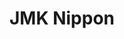 ---
layout: place
title: "JMK Nippon"
permalink: /illinois/rockford/jmk-nippon.html
stateAbbr: IL
stateName: Illinois
cityName: Rockford
seo:
  name: "JMK Nippon"
  type: Restaurant
  links: http://jmkrockford.com/
description: "Sleek Japanese spot featuring tableside grills, sushi, traditional Japanese mains & bento boxes. JMK Nippon serves delicious sushi in Rockford, Illinois. Try fresh Japanese dishes for a great dining experience. Available for takeout, lunch, and dinner."
place_id: ChIJxcyzlp25CIgROtsywk16nR0
photos:
  - name: >-
      places/ChIJxcyzlp25CIgROtsywk16nR0/photos/AeeoHcI6bLQ-p3QjT_fhOauxb4Q5VjYyiCwq_Ba555BynujKQvLd9zlvGEnwEtTa9z4Uqy9yfFzlxPMe6McxVmUGpep-BTcW2KaQ_VV45TJZD1SqzWfPBCSrnRTQo_wIT1vt6H5_NGf8eVUPWICzoA4M4hJ8cVJt5cq2UPRKZUptioV7lmAbo8uNpq7K6cn6iWPmpNzZAV3Jot_4knDR5p7cVmjuGmCXNGkJA59pNRRvEnRLLzDp5GiC7IXZNyYTKkg-kk0jHA5UnQFpS0AMHV9pU9X7ae63ZMzMCThtvn_RA2SGZQ
    widthPx: 1080
    heightPx: 608
    authorAttributions:
      - displayName: JMK Nippon
        uri: https://maps.google.com/maps/contrib/104742300033603646158
        photoUri: >-
          https://lh3.googleusercontent.com/a-/ALV-UjUMYs79q1R0oDRB9JaHJFw_NFMG3ZrpYxCnVZNPxHrBTm_dffCQ=s100-p-k-no-mo
    flagContentUri: >-
      https://www.google.com/local/imagery/report/?cb_client=maps_api_places.places_api&image_key=!1e10!2sAF1QipO6ZsJ34afmF2Qph7JXYSAr87TIYVgrihM5HLJS&hl=en-US
    googleMapsUri: >-
      https://www.google.com/maps/place//data=!3m4!1e2!3m2!1sAF1QipO6ZsJ34afmF2Qph7JXYSAr87TIYVgrihM5HLJS!2e10!4m2!3m1!1s0x8808b99d96b3ccc5:0x1d9d7a4dc232db3a
  - name: >-
      places/ChIJxcyzlp25CIgROtsywk16nR0/photos/AeeoHcJBJftHNYhC0MEzAy33yJnIahJcblK0a5MBpqkFKI5YFxPrn5zMiQMQlXmDKOpQokvI72FiCz4dB9hjogrg4om39rq7EXbyReNpBZ7qpdfPwoxhLmKbM7NQT5KtsRDr0m4dqEuZ6nGLkobsGDmM5Ah4362lJxB1exHTGmWjkHc9LotID2mwVCtj6bqBWBVA_bsszc3wqQpWE28jC_oJkSZl41g6u5Xk_OLGkF3elRYiSOQnYcPEsAv5Y1K339-Vzsdpx4JDqPCvLQAtEqbMKx1dpKOS8A6ycsGE6HyWCT6qEw
    widthPx: 419
    heightPx: 282
    authorAttributions:
      - displayName: JMK Nippon
        uri: https://maps.google.com/maps/contrib/104742300033603646158
        photoUri: >-
          https://lh3.googleusercontent.com/a-/ALV-UjUMYs79q1R0oDRB9JaHJFw_NFMG3ZrpYxCnVZNPxHrBTm_dffCQ=s100-p-k-no-mo
    flagContentUri: >-
      https://www.google.com/local/imagery/report/?cb_client=maps_api_places.places_api&image_key=!1e10!2sAF1QipMedAWE8qtYHvM1VS8wH2w1o4mF9laBCIep-8m4&hl=en-US
    googleMapsUri: >-
      https://www.google.com/maps/place//data=!3m4!1e2!3m2!1sAF1QipMedAWE8qtYHvM1VS8wH2w1o4mF9laBCIep-8m4!2e10!4m2!3m1!1s0x8808b99d96b3ccc5:0x1d9d7a4dc232db3a
  - name: >-
      places/ChIJxcyzlp25CIgROtsywk16nR0/photos/AeeoHcJ0PT2-Y8a2ecLhr1teWJeEBDu_7OHbp2YNhSW0fyuAjxg29B2GvPq5N2CzF3vYZC2_FYxlalOf-OCls2QgUe9_qOjNr3BwMqHLF7HYpXS_ayspVxX9kScq9Wq58qPmWLEbVsuVCApVDzU8Xau5HWs26I1bWgsdPYEToCHivyRwYqCwz4WtQ2vBGhpwbXbEd1b6ELXg-9dueSDJmj9feC1om00FaZvyLDnoPte6w4Et3EwmfORwFWW1XwaprrFfWxUGdRoCqzkNj5elCQAqcSHKIejWKeNN90c0bD9wBr3x7h4f0tvkA7T6FlHIf9D08QS1E3lixF_n7U_K2l7Zid5Uty45gvWGBeUxAGx3pem8n08JiBxuaVJrkIUrJJpDlVlTexaJ8837MAb_pOa42eTEOw5Ar41XwkxWvsBtiInF3jwhFKOUQN0iChUQBB8_
    widthPx: 4032
    heightPx: 3024
    authorAttributions:
      - displayName: Tammy Strub
        uri: https://maps.google.com/maps/contrib/116215326022616526927
        photoUri: >-
          https://lh3.googleusercontent.com/a-/ALV-UjWMCSYlKHWc3-7P4o4P20oltH2UW3f1fV8COiR4xqSTwFA5T0gorw=s100-p-k-no-mo
    flagContentUri: >-
      https://www.google.com/local/imagery/report/?cb_client=maps_api_places.places_api&image_key=!1e10!2sCIABIhAIN0uGcjmSz2fnGuQAB3fC&hl=en-US
    googleMapsUri: >-
      https://www.google.com/maps/place//data=!3m4!1e2!3m2!1sCIABIhAIN0uGcjmSz2fnGuQAB3fC!2e10!4m2!3m1!1s0x8808b99d96b3ccc5:0x1d9d7a4dc232db3a
  - name: >-
      places/ChIJxcyzlp25CIgROtsywk16nR0/photos/AeeoHcK7ADHqyo8cwsZ_X7tww8KYcvvDnsI-8Ndbda5-V11IDMGbVdwGTApuqGRKtQl-EMtBO8aeli8PPigdTfbTQZ-MbtfXgdr0g0P5L4Fs5d1ylwjIffX1p8KMBkUfalZe_qRu9-oJ_BGSvx026Gn8I8QHKaOWjMXXXpW0SKU2aZbrIlHKj2hdxNpgPiA8ybXmuNQzS_lUux9XLaMb7LinjgmqX7YVnY8xXL5sfStGJJTZ9cG5guJl-ljfD0Xy-Zw1EOe-dKtRy_Ug2iOy4i8JsKj0EOj-gbf9Tp_JfGa7XmYJkDu8eJoKzn1lR8Q1OEB-xdpf_ClZrh_NLSK_Dq92VRPKHKy0WEXRZ4UmWauuBLV-DFqnUYRs3uh43a-9qfUYpAgSd4nTD-mbdlRAxN3kKvsDzuoiAp1m240wasJL50A
    widthPx: 4032
    heightPx: 2268
    authorAttributions:
      - displayName: Kisha Lockner
        uri: https://maps.google.com/maps/contrib/110763805855959626362
        photoUri: >-
          https://lh3.googleusercontent.com/a-/ALV-UjUf_MaJzX-wknUmsp86t4Phy2VLU9-Ns2T0evvXC805CRTKmZgQvA=s100-p-k-no-mo
    flagContentUri: >-
      https://www.google.com/local/imagery/report/?cb_client=maps_api_places.places_api&image_key=!1e10!2sCIHM0ogKEICAgIDrwK6hEw&hl=en-US
    googleMapsUri: >-
      https://www.google.com/maps/place//data=!3m4!1e2!3m2!1sCIHM0ogKEICAgIDrwK6hEw!2e10!4m2!3m1!1s0x8808b99d96b3ccc5:0x1d9d7a4dc232db3a
  - name: >-
      places/ChIJxcyzlp25CIgROtsywk16nR0/photos/AeeoHcI7IdaePoUI-9HMRJCalbVWGHGiq8aAhxlAMOe7qF2lVJnjTb-jj3WSXfLTmqcTsfmhEUxp3-wsGIVMjUXQq3CziJvjLfE9DHD3Y3-JAKjBvM3sQpUPJFj5PnDJ0heVz9KMcoudg7cYtRULq0IfZQ9hLqbAYs4oHSVeCUn20cYK4argJMARl6W_pOHses9iE9PwpGrrkAPNuUxxOjQZ5FB_YGakZPR5YA-qjzvgzzRcciUSAHaypjVDd3AmC3LdU25cqyoTSX_faXONhp8GQndBx4bMlCCCwKfM-XPpQUdnZwFg4UEDrWwghYd4ZpuwhoQ5mDBYZel3iwlS3ICgqxiFsB0up8_nzpMUl30XbmTPuUyh8BlIDixkCk55TlXNzIKyylBx3ZPyBSi_MtOvZujdQLYripO6BPPCecUAPUMtbDu3M3H7DVMzhArmgRzn
    widthPx: 4032
    heightPx: 3024
    authorAttributions:
      - displayName: Tammy Strub
        uri: https://maps.google.com/maps/contrib/116215326022616526927
        photoUri: >-
          https://lh3.googleusercontent.com/a-/ALV-UjWMCSYlKHWc3-7P4o4P20oltH2UW3f1fV8COiR4xqSTwFA5T0gorw=s100-p-k-no-mo
    flagContentUri: >-
      https://www.google.com/local/imagery/report/?cb_client=maps_api_places.places_api&image_key=!1e10!2sCIABIhAGbzaqjyFiDWfnGuwADeIr&hl=en-US
    googleMapsUri: >-
      https://www.google.com/maps/place//data=!3m4!1e2!3m2!1sCIABIhAGbzaqjyFiDWfnGuwADeIr!2e10!4m2!3m1!1s0x8808b99d96b3ccc5:0x1d9d7a4dc232db3a
  - name: >-
      places/ChIJxcyzlp25CIgROtsywk16nR0/photos/AeeoHcLw0g9pK0WfabzU16Cd-0pOVRxQbUQd_g15VlPM-Y1L6IU_LdHLV7fBPq438tXM8KwdZGfRyeTTLDWCM6iQznnzNvcrhO8X7JxMmdZtnBTwFOzhNMiG_dQ6ZAA_2enDchuLE_mlPcOJ7p_KN5YeefsSAPSga4Yyfc-7nSfx-o0PN1NknZjJDqKYGv3HOVZYeLbtjXNtVDVX0WU33Q2-PHyR7frcQdDaJVAUUP0wVHscfJ6E0DmVMmnyfNczY8kNtYHVX49efLMTC91V7lEc5e8EkQwSDhy_ZcBVE8ZXyKXESl1U5GTg-eZTGEHt9iFQAKXf69lNdiF_Xrn1w3USf2kuXoGkNiHs1r85aKIizkKJyrE-60AW5dyNmZcZqxAjRJDEb1lMZxSFAKBidu630a_n5zZQL-N0ZfzEcjyNVoPauQ
    widthPx: 3072
    heightPx: 4080
    authorAttributions:
      - displayName: Frank Caniano
        uri: https://maps.google.com/maps/contrib/111292971802524030253
        photoUri: >-
          https://lh3.googleusercontent.com/a/ACg8ocIe2iNBOUzrJLJr3JSugQ1n4IZiRVJ3f_cCqW4BcvHw14L7Nw=s100-p-k-no-mo
    flagContentUri: >-
      https://www.google.com/local/imagery/report/?cb_client=maps_api_places.places_api&image_key=!1e10!2sCIHM0ogKEICAgIDHuontSw&hl=en-US
    googleMapsUri: >-
      https://www.google.com/maps/place//data=!3m4!1e2!3m2!1sCIHM0ogKEICAgIDHuontSw!2e10!4m2!3m1!1s0x8808b99d96b3ccc5:0x1d9d7a4dc232db3a
  - name: >-
      places/ChIJxcyzlp25CIgROtsywk16nR0/photos/AeeoHcLUsx7y232pKfROIt9US-a51oY-tnK1VIUzNVJfJ2FF-ZYSYeGRoGP3s23DqUnJvKGX1U5B6cJ7XCJ76mUBKk3X4pVVjA8os8Ccglw1UVFc7DscZipIgcvV1ncdSmGLnAg-z1tDEZVGQv6qIJgCTwrugS6hB-OwsjrBq2W35N3wzYlPQkEZvw7P2l9gUBwYQ-EoDfkd2NSHPcrWjamt2UegHNtvsLxiCz4Ur6HkkGqR_6_C8kNMudJypCUICBMak_QjMsLGgzpPiDCusdl1zX4ozJLxL0l-5EGn3onOygkTBQ
    widthPx: 421
    heightPx: 289
    authorAttributions:
      - displayName: JMK Nippon
        uri: https://maps.google.com/maps/contrib/104742300033603646158
        photoUri: >-
          https://lh3.googleusercontent.com/a-/ALV-UjUMYs79q1R0oDRB9JaHJFw_NFMG3ZrpYxCnVZNPxHrBTm_dffCQ=s100-p-k-no-mo
    flagContentUri: >-
      https://www.google.com/local/imagery/report/?cb_client=maps_api_places.places_api&image_key=!1e10!2sAF1QipMFBMBvOGZriDq4tyaQCUq0E8IuwGCP9lnjuJAN&hl=en-US
    googleMapsUri: >-
      https://www.google.com/maps/place//data=!3m4!1e2!3m2!1sAF1QipMFBMBvOGZriDq4tyaQCUq0E8IuwGCP9lnjuJAN!2e10!4m2!3m1!1s0x8808b99d96b3ccc5:0x1d9d7a4dc232db3a
  - name: >-
      places/ChIJxcyzlp25CIgROtsywk16nR0/photos/AeeoHcKJyqbNYHEU_I8nFMVJ3Ca9e2LFK4neZesye1CcjkkuDXwx8g00PtJ2BT03MmzC7nMO89o1cqkG85J_lID7UQaPUi-QlvwmGjCmB8y2Ot4N-8qBh-fwj01LIKPy79Vu5rvEmes25NIQAYqawKg5oUcM2JSvm33gzgWoiqxZWpa8ifh3MIwq6VMI2O0R6J8y--m49QoZT6YNm0VXOvRKpHiD6AgPsT7mH2jqsUsJedyt92OX09dQMjmzVWC6vMXxSOgTC6IVAHxJ1RYE8GvSvOv2Nhjj8eI2RwCxg-WyPMuYuLZ79GXFrS6L-_FtFUIXOHtPylOGLvgJGIEJO5k7hv2aFlXXO0bWcMLE4eMdpWZh-Hax8zr5K94frR54KieL2r2hW8MCI8LbwAZlqYreuwKVtJfRnDRNLzWGB4IKF70
    widthPx: 3000
    heightPx: 4000
    authorAttributions:
      - displayName: Melody Anderson
        uri: https://maps.google.com/maps/contrib/115147211644027775123
        photoUri: >-
          https://lh3.googleusercontent.com/a-/ALV-UjX34MgXzV0P6cCgILr5wwp8X90ywEd6MFGOcdCDTmjJXWNx3SwJXg=s100-p-k-no-mo
    flagContentUri: >-
      https://www.google.com/local/imagery/report/?cb_client=maps_api_places.places_api&image_key=!1e10!2sCIHM0ogKEICAgMDwqvKhDQ&hl=en-US
    googleMapsUri: >-
      https://www.google.com/maps/place//data=!3m4!1e2!3m2!1sCIHM0ogKEICAgMDwqvKhDQ!2e10!4m2!3m1!1s0x8808b99d96b3ccc5:0x1d9d7a4dc232db3a
  - name: >-
      places/ChIJxcyzlp25CIgROtsywk16nR0/photos/AeeoHcLhYPvEa8AA8qsdcd1YPGL5WT2RUlG_bfMtzFHdA_9RBb869qpMbHbLyD2hrAwZcb52LIbgV_M-jVMUIRDywOIS8E61LmD8Xm-c2Os85XU_ibhpc77JIINWO2H-NGSqk3V1NPQP3dkDuMiWi79OEgpeZQwjTjWAOLLzc8M8_7GVpmnJzFSjqiPFh0oaqWN_Oo-vj4zsIPK7diGoF2rOYX3aIREQI1wFkFeeprIe49Hsy85ENtjWzyH2O5-T4jFN78Cn4rRk5TKYEcNvTtDdIVi008tLNcpjNLMWQnncTf4BQjEeb1AfBnOX0wJ4WuzwK06e_VyUJ_vI6ALigYw0J46fjBiQjPvBrk0iIUmVeOVZxYgSPhmKatab-0smjj5RcZKIZj0uonLt7DkhZkPLRZLppAxqaRDqF1cm1_ABZykd1A4L9gOCKZ1aKonSTklp
    widthPx: 4000
    heightPx: 3000
    authorAttributions:
      - displayName: Jaxx Brown
        uri: https://maps.google.com/maps/contrib/106861510551880411437
        photoUri: >-
          https://lh3.googleusercontent.com/a-/ALV-UjXnxj-y_I7utJICplNzh-qElpXMEPPwiiQKideSwN5Mvz1BVts=s100-p-k-no-mo
    flagContentUri: >-
      https://www.google.com/local/imagery/report/?cb_client=maps_api_places.places_api&image_key=!1e10!2sCIABIhADycTjvjZmzGfKVfMAB4v7&hl=en-US
    googleMapsUri: >-
      https://www.google.com/maps/place//data=!3m4!1e2!3m2!1sCIABIhADycTjvjZmzGfKVfMAB4v7!2e10!4m2!3m1!1s0x8808b99d96b3ccc5:0x1d9d7a4dc232db3a
  - name: >-
      places/ChIJxcyzlp25CIgROtsywk16nR0/photos/AeeoHcLwfN4S3Ir0aBsiKHwXFCoGAuXGZp6NT-FwukGX5GXIo_r2t4c1JdYPq2kD4Gze4Im7OyyvRtoWs4vivx2zQuUkACVbSmSBjr25A9eRPgboytNh6togpY8swibzhAheHMq8PaxKh6DeLaBDtyQ-Mr8Xm2eVcvPCCSwQKZhuUL9CZ9IITbn7rqDxowglnyHJmImYtYPhqoBkpMGgjL6-6bTBi7iKy2D_3ErjZrpnFHje5fXek0El0rJS60ioE0j0zPeAglClp_6vrV_SRLcS9U3enGF3hj9pu-Dtqk_e9a6SOaaMlB-9kAm151-jpjeXz5So43H1BiG_IKj2tD3SA44QdF4CXhQT1L0UzikuhiNOiKght2oLbyZGZMXghgjPaAG_AkyF_uqXStaqWNumTMBd7VMU3wDxl5BxklPwUWXM_fSq
    widthPx: 3840
    heightPx: 2160
    authorAttributions:
      - displayName: Ning Hui
        uri: https://maps.google.com/maps/contrib/101062756899846539773
        photoUri: >-
          https://lh3.googleusercontent.com/a-/ALV-UjVNDaOGe6fUTw8I0joLOiFFqpQsnhHNYwaczOrjXYg6-aOqrTIp=s100-p-k-no-mo
    flagContentUri: >-
      https://www.google.com/local/imagery/report/?cb_client=maps_api_places.places_api&image_key=!1e10!2sCIHM0ogKEICAgIDbosXB-QE&hl=en-US
    googleMapsUri: >-
      https://www.google.com/maps/place//data=!3m4!1e2!3m2!1sCIHM0ogKEICAgIDbosXB-QE!2e10!4m2!3m1!1s0x8808b99d96b3ccc5:0x1d9d7a4dc232db3a
address: 2551 N Perryville Rd, Rockford, IL 61107, USA
street: 2551 N Perryville Rd
city: Rockford
state: IL
zip: '61107'
country: USA
neighborhood: null
latitude: '42.297607'
longitude: '-88.979324'
accessibility_options:
  wheelchairAccessibleParking: true
  wheelchairAccessibleEntrance: true
  wheelchairAccessibleRestroom: true
  wheelchairAccessibleSeating: true
business_status: OPERATIONAL
name: JMK Nippon
google_maps_links:
  directionsUri: >-
    https://www.google.com/maps/dir//''/data=!4m7!4m6!1m1!4e2!1m2!1m1!1s0x8808b99d96b3ccc5:0x1d9d7a4dc232db3a!3e0
  placeUri: https://maps.google.com/?cid=2133996272832666426
  writeAReviewUri: >-
    https://www.google.com/maps/place//data=!4m3!3m2!1s0x8808b99d96b3ccc5:0x1d9d7a4dc232db3a!12e1
  reviewsUri: >-
    https://www.google.com/maps/place//data=!4m4!3m3!1s0x8808b99d96b3ccc5:0x1d9d7a4dc232db3a!9m1!1b1
  photosUri: >-
    https://www.google.com/maps/place//data=!4m3!3m2!1s0x8808b99d96b3ccc5:0x1d9d7a4dc232db3a!10e5
primary_type: Japanese Restaurant
opening_hours:
  regular: null
  current: null
secondary_opening_hours:
  regular:
    weekdayDescriptions: null
    type: null
  current:
    weekdayDescriptions: null
    type: null
phone: (815) 877-0505
price_level: PRICE_LEVEL_MODERATE
price_range: null
rating: '4.4'
rating_count: 2499
website: http://jmkrockford.com/
reviews:
  - name: >-
      places/ChIJxcyzlp25CIgROtsywk16nR0/reviews/ChdDSUhNMG9nS0VJQ0FnTUR3cXZLaGxRRRAB
    relativePublishTimeDescription: 2 weeks ago
    rating: 5
    text:
      text: >-
        Amazing!! This was our first time here and it was an awesome
        experience!! Our chef was really interactive and fun! Food tasted great
        as well!! Highly recommend to go at least one time!!
      languageCode: en
    originalText:
      text: >-
        Amazing!! This was our first time here and it was an awesome
        experience!! Our chef was really interactive and fun! Food tasted great
        as well!! Highly recommend to go at least one time!!
      languageCode: en
    authorAttribution:
      displayName: Melody Anderson
      uri: https://www.google.com/maps/contrib/115147211644027775123/reviews
      photoUri: >-
        https://lh3.googleusercontent.com/a-/ALV-UjX34MgXzV0P6cCgILr5wwp8X90ywEd6MFGOcdCDTmjJXWNx3SwJXg=s128-c0x00000000-cc-rp-mo-ba5
    publishTime: '2025-03-25T08:55:04.091658Z'
    flagContentUri: >-
      https://www.google.com/local/review/rap/report?postId=ChdDSUhNMG9nS0VJQ0FnTUR3cXZLaGxRRRAB&d=17924085&t=1
    googleMapsUri: >-
      https://www.google.com/maps/reviews/data=!4m6!14m5!1m4!2m3!1sChdDSUhNMG9nS0VJQ0FnTUR3cXZLaGxRRRAB!2m1!1s0x8808b99d96b3ccc5:0x1d9d7a4dc232db3a
  - name: >-
      places/ChIJxcyzlp25CIgROtsywk16nR0/reviews/ChZDSUhNMG9nS0VJQ0FnSUNfajVYelRREAE
    relativePublishTimeDescription: 2 months ago
    rating: 5
    text:
      text: >-
        Been coming here for many years, and the food is still very delicious! I
        got the filet mignon dinner with fried rice. The soup and salad were
        great as usual. The chef was very fun and made lots of jokes and did
        awesome tricks. The waiter was great too and very attentive. The filet
        was cooked perfectly and the fried rice and vegetables were amazing. The
        yucky yucky sauce is definitely my favorite. It was a bit chilly inside
        and very smoky, maybe they need to clean out their fans?
      languageCode: en
    originalText:
      text: >-
        Been coming here for many years, and the food is still very delicious! I
        got the filet mignon dinner with fried rice. The soup and salad were
        great as usual. The chef was very fun and made lots of jokes and did
        awesome tricks. The waiter was great too and very attentive. The filet
        was cooked perfectly and the fried rice and vegetables were amazing. The
        yucky yucky sauce is definitely my favorite. It was a bit chilly inside
        and very smoky, maybe they need to clean out their fans?
      languageCode: en
    authorAttribution:
      displayName: Crystal
      uri: https://www.google.com/maps/contrib/116902166761796501612/reviews
      photoUri: >-
        https://lh3.googleusercontent.com/a/ACg8ocK7c6BFUpyyHyCltFzud6pR87u_9oYeI1cU6Dha0V8zZBnl=s128-c0x00000000-cc-rp-mo-ba3
    publishTime: '2025-01-20T01:16:04.105748Z'
    flagContentUri: >-
      https://www.google.com/local/review/rap/report?postId=ChZDSUhNMG9nS0VJQ0FnSUNfajVYelRREAE&d=17924085&t=1
    googleMapsUri: >-
      https://www.google.com/maps/reviews/data=!4m6!14m5!1m4!2m3!1sChZDSUhNMG9nS0VJQ0FnSUNfajVYelRREAE!2m1!1s0x8808b99d96b3ccc5:0x1d9d7a4dc232db3a
  - name: >-
      places/ChIJxcyzlp25CIgROtsywk16nR0/reviews/ChZDSUhNMG9nS0VJQ0FnTUNnM3J5RmNREAE
    relativePublishTimeDescription: a month ago
    rating: 3
    text:
      text: >-
        Nice place and clean, but the food not so good and poorly presented and
        lack attention to detail. My nuguri  was thick sliced and my sushi roll
        looked like I rolled it at home, it is over priced. My wife's meal was
        on the better side as she had tempura shrimp and she liked it. This
        place fills up fast so go early.
      languageCode: en
    originalText:
      text: >-
        Nice place and clean, but the food not so good and poorly presented and
        lack attention to detail. My nuguri  was thick sliced and my sushi roll
        looked like I rolled it at home, it is over priced. My wife's meal was
        on the better side as she had tempura shrimp and she liked it. This
        place fills up fast so go early.
      languageCode: en
    authorAttribution:
      displayName: Tim the toolman of ENC
      uri: https://www.google.com/maps/contrib/104550067183762332666/reviews
      photoUri: >-
        https://lh3.googleusercontent.com/a-/ALV-UjV8e8guoCOy_9KcsNnXONWZeJuZfMoZGTZQK38MItQsgByFkR9i=s128-c0x00000000-cc-rp-mo-ba4
    publishTime: '2025-02-17T16:13:32.252805Z'
    flagContentUri: >-
      https://www.google.com/local/review/rap/report?postId=ChZDSUhNMG9nS0VJQ0FnTUNnM3J5RmNREAE&d=17924085&t=1
    googleMapsUri: >-
      https://www.google.com/maps/reviews/data=!4m6!14m5!1m4!2m3!1sChZDSUhNMG9nS0VJQ0FnTUNnM3J5RmNREAE!2m1!1s0x8808b99d96b3ccc5:0x1d9d7a4dc232db3a
  - name: >-
      places/ChIJxcyzlp25CIgROtsywk16nR0/reviews/ChdDSUhNMG9nS0VJQ0FnSUQzelpxNXJRRRAB
    relativePublishTimeDescription: 4 months ago
    rating: 5
    text:
      text: >-
        Great mix of food from Hibachi, to Sushi to steaks. The Surg and Turf
        roll is a must try. Always a great experience!
      languageCode: en
    originalText:
      text: >-
        Great mix of food from Hibachi, to Sushi to steaks. The Surg and Turf
        roll is a must try. Always a great experience!
      languageCode: en
    authorAttribution:
      displayName: Brent Potter
      uri: https://www.google.com/maps/contrib/107461272723356233655/reviews
      photoUri: >-
        https://lh3.googleusercontent.com/a-/ALV-UjV2D2_DAL6tPDsrz2GxDcQQ7-oubOh_94jGUvMoOsIUmucpcC4t6Q=s128-c0x00000000-cc-rp-mo-ba4
    publishTime: '2024-11-17T15:02:35.580328Z'
    flagContentUri: >-
      https://www.google.com/local/review/rap/report?postId=ChdDSUhNMG9nS0VJQ0FnSUQzelpxNXJRRRAB&d=17924085&t=1
    googleMapsUri: >-
      https://www.google.com/maps/reviews/data=!4m6!14m5!1m4!2m3!1sChdDSUhNMG9nS0VJQ0FnSUQzelpxNXJRRRAB!2m1!1s0x8808b99d96b3ccc5:0x1d9d7a4dc232db3a
  - name: >-
      places/ChIJxcyzlp25CIgROtsywk16nR0/reviews/ChZDSUhNMG9nS0VJQ0FnTUNnajlPOUJBEAE
    relativePublishTimeDescription: a month ago
    rating: 4
    text:
      text: >-
        On the recommendation from a dear friend, we made the drive from Kenosha
        to Rockford to try JMK. It WAS worth the trip for sure. Everything was
        great about this place. The sushi options are amazing and very
        flavorful. I want to give 5 stars straight across the board. My only
        complaint, which some people might not agree with me on, is the size of
        the pieces of sushi. With food, generally, bigger is better. Not so much
        with sushi. The rolls were so big that I had to cut the piece in half
        just to eat it. (And, I admit, I have a big mouth, lol) I have never had
        to do this before & I didn’t like it. I like being able to take one
        whole piece and eat the whole piece. Sounds like first world problems, I
        know, sorry. But, that’s part of the experience of eating sushi, in my
        opinion. If they could tighten up those rolls a little more, it would be
        5 stars. Overall, a great place for sushi. I would recommend them to
        anyone. Just be prepared for the extraordinary sushi roll sizes…Enjoy!
      languageCode: en
    originalText:
      text: >-
        On the recommendation from a dear friend, we made the drive from Kenosha
        to Rockford to try JMK. It WAS worth the trip for sure. Everything was
        great about this place. The sushi options are amazing and very
        flavorful. I want to give 5 stars straight across the board. My only
        complaint, which some people might not agree with me on, is the size of
        the pieces of sushi. With food, generally, bigger is better. Not so much
        with sushi. The rolls were so big that I had to cut the piece in half
        just to eat it. (And, I admit, I have a big mouth, lol) I have never had
        to do this before & I didn’t like it. I like being able to take one
        whole piece and eat the whole piece. Sounds like first world problems, I
        know, sorry. But, that’s part of the experience of eating sushi, in my
        opinion. If they could tighten up those rolls a little more, it would be
        5 stars. Overall, a great place for sushi. I would recommend them to
        anyone. Just be prepared for the extraordinary sushi roll sizes…Enjoy!
      languageCode: en
    authorAttribution:
      displayName: Mike Plaisted
      uri: https://www.google.com/maps/contrib/112684212928066828621/reviews
      photoUri: >-
        https://lh3.googleusercontent.com/a-/ALV-UjVK-acHu_-du761pi0jTRYhtuTklTHzhvdWJFVJgobP0YAnPRRZ=s128-c0x00000000-cc-rp-mo-ba3
    publishTime: '2025-02-21T15:23:26.911363Z'
    flagContentUri: >-
      https://www.google.com/local/review/rap/report?postId=ChZDSUhNMG9nS0VJQ0FnTUNnajlPOUJBEAE&d=17924085&t=1
    googleMapsUri: >-
      https://www.google.com/maps/reviews/data=!4m6!14m5!1m4!2m3!1sChZDSUhNMG9nS0VJQ0FnTUNnajlPOUJBEAE!2m1!1s0x8808b99d96b3ccc5:0x1d9d7a4dc232db3a
parking_options:
  freeParkingLot: true
  freeStreetParking: true
  paidStreetParking: false
  valetParking: false
payment_options:
  acceptsCreditCards: true
  acceptsDebitCards: true
  acceptsCashOnly: false
  acceptsNfc: true
allow_dogs: null
curbside_pickup: false
delivery: false
dine_in: true
good_for_children: true
good_for_groups: true
good_for_sports: false
live_music: false
menu_for_children: true
outdoor_seating: true
reservable: true
restroom: true
serves_beer: true
serves_breakfast: false
serves_brunch: false
serves_cocktails: true
serves_coffee: true
serves_dinner: true
serves_dessert: true
serves_lunch: true
serves_vegetarian_food: true
serves_wine: true
takeout: true
summary: >-
  Sleek Japanese spot featuring tableside grills, sushi, traditional Japanese
  mains & bento boxes.

---